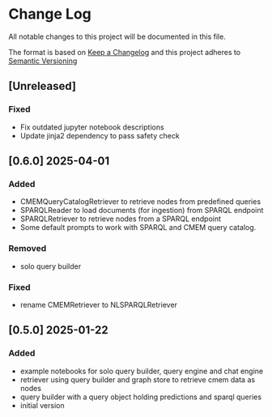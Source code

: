 # Change Log

All notable changes to this project will be documented in this file.

The format is based on [Keep a Changelog](http://keepachangelog.com/) and this project adheres to [Semantic Versioning](https://semver.org/)

## [Unreleased]

### Fixed

- Fix outdated jupyter notebook descriptions
- Update jinja2 dependency to pass safety check

## [0.6.0] 2025-04-01

### Added

- CMEMQueryCatalogRetriever to retrieve nodes from predefined queries
- SPARQLReader to load documents (for ingestion) from SPARQL endpoint
- SPARQLRetriever to retrieve nodes from a SPARQL endpoint
- Some default prompts to work with SPARQL and CMEM query catalog.

### Removed

- solo query builder

### Fixed

- rename CMEMRetriever to NLSPARQLRetriever

## [0.5.0] 2025-01-22

### Added

- example notebooks for solo query builder, query engine and chat engine
- retriever using query builder and graph store to retrieve cmem data as nodes
- query builder with a query object holding predictions and sparql queries
- initial version
